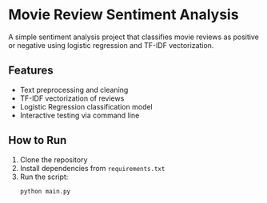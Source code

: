 # Movie Review Sentiment Analysis

A simple sentiment analysis project that classifies movie reviews as positive or negative using logistic regression and TF-IDF vectorization.

## Features
- Text preprocessing and cleaning
- TF-IDF vectorization of reviews
- Logistic Regression classification model
- Interactive testing via command line

## How to Run
1. Clone the repository
2. Install dependencies from `requirements.txt`
3. Run the script:
   ```bash
   python main.py
